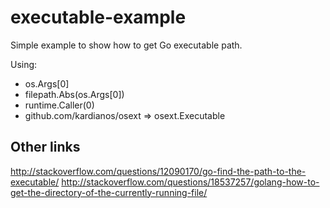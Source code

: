 # executable-example

Simple example to show how to get Go executable path.

Using:
- os.Args[0]
- filepath.Abs(os.Args[0])
- runtime.Caller(0)
- github.com/kardianos/osext => osext.Executable

## Other links
http://stackoverflow.com/questions/12090170/go-find-the-path-to-the-executable/
http://stackoverflow.com/questions/18537257/golang-how-to-get-the-directory-of-the-currently-running-file/
